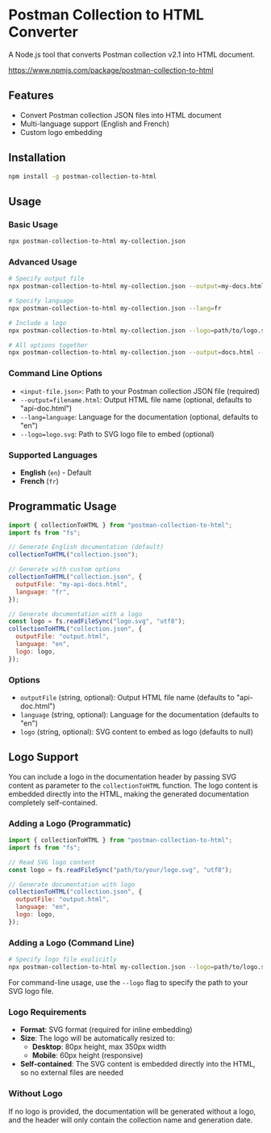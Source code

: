 # Postman Collection to HTML Converter

A Node.js tool that converts Postman collection v2.1 into HTML document.

https://www.npmjs.com/package/postman-collection-to-html

## Features

- Convert Postman collection JSON files into HTML document
- Multi-language support (English and French)
- Custom logo embedding

## Installation

```bash
npm install -g postman-collection-to-html
```

## Usage

### Basic Usage

```bash
npx postman-collection-to-html my-collection.json
```

### Advanced Usage

```bash
# Specify output file
npx postman-collection-to-html my-collection.json --output=my-docs.html

# Specify language
npx postman-collection-to-html my-collection.json --lang=fr

# Include a logo
npx postman-collection-to-html my-collection.json --logo=path/to/logo.svg

# All options together
npx postman-collection-to-html my-collection.json --output=docs.html --lang=fr --logo=assets/logo.svg
```

### Command Line Options

- `<input-file.json>`: Path to your Postman collection JSON file (required)
- `--output=filename.html`: Output HTML file name (optional, defaults to "api-doc.html")
- `--lang=language`: Language for the documentation (optional, defaults to "en")
- `--logo=logo.svg`: Path to SVG logo file to embed (optional)

### Supported Languages

- **English** (`en`) - Default
- **French** (`fr`)

## Programmatic Usage

```javascript
import { collectionToHTML } from "postman-collection-to-html";
import fs from "fs";

// Generate English documentation (default)
collectionToHTML("collection.json");

// Generate with custom options
collectionToHTML("collection.json", {
  outputFile: "my-api-docs.html",
  language: "fr",
});

// Generate documentation with a logo
const logo = fs.readFileSync("logo.svg", "utf8");
collectionToHTML("collection.json", {
  outputFile: "output.html",
  language: "en",
  logo: logo,
});
```

### Options

- `outputFile` (string, optional): Output HTML file name (defaults to "api-doc.html")
- `language` (string, optional): Language for the documentation (defaults to "en")
- `logo` (string, optional): SVG content to embed as logo (defaults to null)

## Logo Support

You can include a logo in the documentation header by passing SVG content as parameter to the `collectionToHTML` function. The logo content is embedded directly into the HTML, making the generated documentation completely self-contained.

### Adding a Logo (Programmatic)

```javascript
import { collectionToHTML } from "postman-collection-to-html";
import fs from "fs";

// Read SVG logo content
const logo = fs.readFileSync("path/to/your/logo.svg", "utf8");

// Generate documentation with logo
collectionToHTML("collection.json", {
  outputFile: "output.html",
  language: "en",
  logo: logo,
});
```

### Adding a Logo (Command Line)

```bash
# Specify logo file explicitly
npx postman-collection-to-html my-collection.json --logo=path/to/logo.svg
```

For command-line usage, use the `--logo` flag to specify the path to your SVG logo file.

### Logo Requirements

- **Format**: SVG format (required for inline embedding)
- **Size**: The logo will be automatically resized to:
  - **Desktop**: 80px height, max 350px width
  - **Mobile**: 60px height (responsive)
- **Self-contained**: The SVG content is embedded directly into the HTML, so no external files are needed

### Without Logo

If no logo is provided, the documentation will be generated without a logo, and the header will only contain the collection name and generation date.
